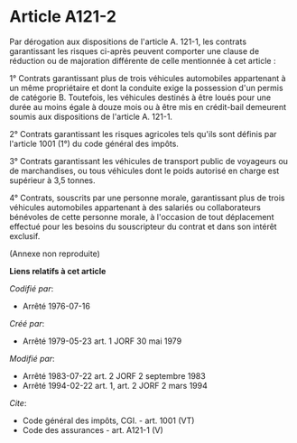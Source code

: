 # Article A121-2

Par dérogation aux dispositions de l'article A. 121-1, les contrats garantissant les risques ci-après peuvent comporter une
clause de réduction ou de majoration différente de celle mentionnée à cet article : 

1° Contrats garantissant plus de trois véhicules automobiles appartenant à un même propriétaire et dont la conduite exige la
possession d'un permis de catégorie B. Toutefois, les véhicules destinés à être loués pour une durée au moins égale à douze
mois ou à être mis en crédit-bail demeurent soumis aux dispositions de l'article A. 121-1.

2° Contrats garantissant les risques agricoles tels qu'ils sont définis par l'article 1001 (1°) du code général des impôts. 

3° Contrats garantissant les véhicules de transport public de voyageurs ou de marchandises, ou tous véhicules dont le poids
autorisé en charge est supérieur à 3,5 tonnes. 

4° Contrats, souscrits par une personne morale, garantissant plus de trois véhicules automobiles appartenant à des salariés
ou collaborateurs bénévoles de cette personne morale, à l'occasion de tout déplacement effectué pour les besoins du
souscripteur du contrat et dans son intérêt exclusif. 

(Annexe non reproduite)

**Liens relatifs à cet article**

_Codifié par_:

  - Arrêté 1976-07-16

_Créé par_:

  - Arrêté 1979-05-23 art. 1 JORF 30 mai 1979

_Modifié par_:

  - Arrêté 1983-07-22 art. 2 JORF 2 septembre 1983
  - Arrêté 1994-02-22 art. 1, art. 2 JORF 2 mars 1994

_Cite_:

  - Code général des impôts, CGI. - art. 1001 (VT)
  - Code des assurances - art. A121-1 (V)
